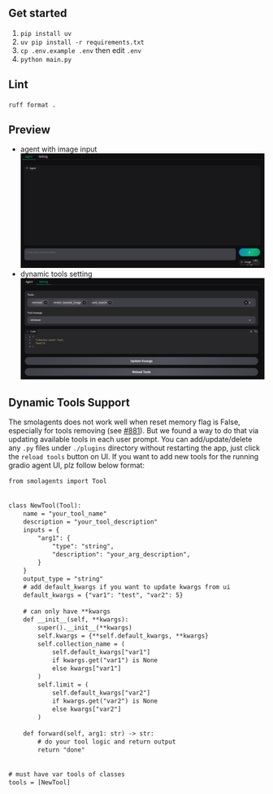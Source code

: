 ## Get started

1. `pip install uv`
2. `uv pip install -r requirements.txt`
3. `cp .env.example .env` then edit `.env`
4. `python main.py`

## Lint
`ruff format .`

## Preview

- agent with image input
    ![image](agent.png)
- dynamic tools setting
    ![image](tools.png)

## Dynamic Tools Support

The smolagents does not work well when reset memory flag is False, especially for tools removing (see [#881](https://github.com/huggingface/smolagents/issues/881)).
But we found a way to do that via updating available tools in each user prompt.
You can add/update/delete any `.py` files under `./plugins` directory without restarting the app, just 
click the `reload tools` button on UI.
If you want to add new tools for the running gradio agent UI, plz follow below format:
```
from smolagents import Tool


class NewTool(Tool):
    name = "your_tool_name"
    description = "your_tool_description"
    inputs = {
        "arg1": {
            "type": "string",
            "description": "your_arg_description",
        }
    }
    output_type = "string"
    # add default_kwargs if you want to update kwargs from ui
    default_kwargs = {"var1": "test", "var2": 5}
    
    # can only have **kwargs
    def __init__(self, **kwargs):
        super().__init__(**kwargs)
        self.kwargs = {**self.default_kwargs, **kwargs}
        self.collection_name = (
            self.default_kwargs["var1"]
            if kwargs.get("var1") is None
            else kwargs["var1"]
        )
        self.limit = (
            self.default_kwargs["var2"]
            if kwargs.get("var2") is None
            else kwargs["var2"]
        )

    def forward(self, arg1: str) -> str:
        # do your tool logic and return output
        return "done"


# must have var tools of classes
tools = [NewTool]
```
